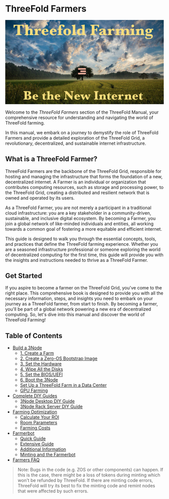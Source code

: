 # ThreeFold Farmers

![Farming_Title](./img/farming_30.png)

Welcome to the *ThreeFold Farmers* section of the ThreeFold Manual, your comprehensive resource for understanding and navigating the world of ThreeFold farming. 

In this manual, we embark on a journey to demystify the role of ThreeFold Farmers and provide a detailed exploration of the ThreeFold Grid, a revolutionary, decentralized, and sustainable internet infrastructure.

## What is a ThreeFold Farmer?
ThreeFold Farmers are the backbone of the ThreeFold Grid, responsible for hosting and managing the infrastructure that forms the foundation of a new, decentralized internet. A Farmer is an individual or organization that contributes computing resources, such as storage and processing power, to the ThreeFold Grid, creating a distributed and resilient network that is owned and operated by its users.

As a ThreeFold Farmer, you are not merely a participant in a traditional cloud infrastructure: you are a key stakeholder in a community-driven, sustainable, and inclusive digital ecosystem. By becoming a Farmer, you join a global network of like-minded individuals and entities, all working towards a common goal of fostering a more equitable and efficient internet.

This guide is designed to walk you through the essential concepts, tools, and practices that define the ThreeFold farming experience. Whether you are a seasoned infrastructure professional or someone exploring the world of decentralized computing for the first time, this guide will provide you with the insights and instructions needed to thrive as a ThreeFold Farmer.

## Get Started

If you aspire to become a farmer on the ThreeFold Grid, you've come to the right place. This comprehensive book is designed to provide you with all the necessary information, steps, and insights you need to embark on your journey as a ThreeFold farmer, from start to finish. By becoming a farmer, you'll be part of a global network powering a new era of decentralized computing. So, let's dive into this manual and discover the world of ThreeFold Farming!

<h2> Table of Contents </h2>

- [Build a 3Node](./3node_building/3node_building.md)
  - [1. Create a Farm](./3node_building/1_create_farm.md)
  - [2. Create a Zero-OS Bootstrap Image](./3node_building/2_bootstrap_image.md)
  - [3. Set the Hardware](./3node_building/3_set_hardware.md)
  - [4. Wipe All the Disks](./3node_building/4_wipe_all_disks.md)
  - [5. Set the BIOS/UEFI](./3node_building/5_set_bios_uefi.md)
  - [6. Boot the 3Node](./3node_building/6_boot_3node.md)
  - [Set Up a ThreeFold Farm in a Data Center](./3node_building/data_center.md)
  - [GPU Farming](./3node_building/gpu_farming.md)
- [Complete DIY Guides](./complete_diy_guides/complete_diy_guides_readme.md)
  - [3Node Desktop DIY Guide](./complete_diy_guides/3node_diy_desktop/3node_diy_desktop.md)
  - [3Node Rack Server DIY Guide](./complete_diy_guides/3node_diy_rack_server/3node_diy_rack_server.md)
- [Farming Optimization](./farming_optimization/farming_optimization.md)
  - [Calculate Your ROI](./farming_optimization/calculate_roi.md)
  - [Room Parameters](./farming_optimization/farm_room_parameters.md)
  - [Farming Costs](./farming_optimization/farming_costs.md)
- [Farmerbot](./farmerbot/farmerbot_intro.md)
  - [Quick Guide](./farmerbot/farmerbot_quick.md)
  - [Extensive Guide](./farmerbot/farmerbot.md)
  - [Additional Information](./farmerbot/farmerbot_information.md)
  - [Minting and the Farmerbot](./farmerbot/farmerbot_minting.md)
- [Farmers FAQ](../faq/faq.md#farmers-faq)

> Note: Bugs in the code (e.g. ZOS or other components) can happen. If this is the case, there might be a loss of tokens during minting which won't be refunded by ThreeFold. If there are minting code errors, ThreeFold will try its best to fix the minting code and remint nodes that were affected by such errors.